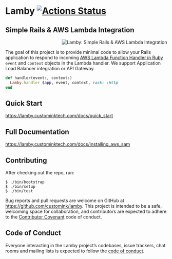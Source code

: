 
# Lamby [![Actions Status](https://github.com/customink/lamby/workflows/CI/CD/badge.svg)](https://github.com/customink/lamby/actions)

<h2>Simple Rails &amp; AWS Lambda Integration</h2>

<img src="https://user-images.githubusercontent.com/2381/59363668-89edeb80-8d03-11e9-9985-2ce14361b7e3.png" alt="Lamby: Simple Rails & AWS Lambda Integration" align="right" />

<p>&nbsp;</p>

The goal of this project is to provide minimal code to allow your Rails application to respond to incoming [AWS Lambda Function Handler in Ruby](https://docs.aws.amazon.com/lambda/latest/dg/ruby-handler.html) `event` and `context` objects in the Lambda handler. We support Application Load Balancer integration or API Gateway.

```ruby
def handler(event:, context:)
  Lamby.handler $app, event, context, rack: :http
end
```

## Quick Start

https://lamby.custominktech.com/docs/quick_start


## Full Documentation

https://lamby.custominktech.com/docs/installing_aws_sam


## Contributing

After checking out the repo, run:

```shell
$ ./bin/bootstrap
$ ./bin/setup
$ ./bin/test
```

Bug reports and pull requests are welcome on GitHub at https://github.com/customink/lamby. This project is intended to be a safe, welcoming space for collaboration, and contributors are expected to adhere to the [Contributor Covenant](http://contributor-covenant.org) code of conduct.


## Code of Conduct

Everyone interacting in the Lamby project’s codebases, issue trackers, chat rooms and mailing lists is expected to follow the [code of conduct](https://github.com/customink/lamby/blob/master/CODE_OF_CONDUCT.md).
